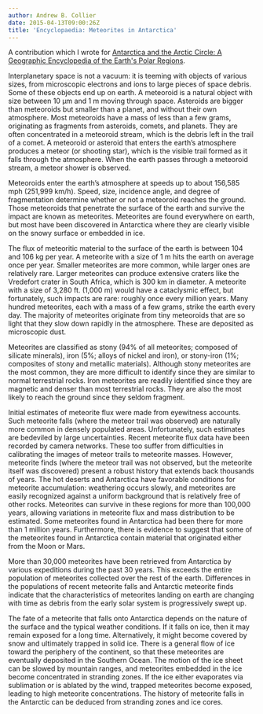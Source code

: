 ```yaml
---
author: Andrew B. Collier
date: 2015-04-13T09:00:26Z
title: 'Encyclopaedia: Meteorites in Antarctica'
---
```


A contribution which I wrote for [Antarctica and the Arctic Circle: A Geographic Encyclopedia of the Earth's Polar Regions](http://www.amazon.com/gp/product/B00OD83J44/).

<!--more-->

Interplanetary space is not a vacuum: it is teeming with objects of various sizes, from microscopic electrons and ions to large pieces of space debris. Some of these objects end up on earth. A meteoroid is a natural object with size between 10 μm and 1 m moving through space. Asteroids are bigger than meteoroids but smaller than a planet, and without their own atmosphere. Most meteoroids have a mass of less than a few grams, originating as fragments from asteroids, comets, and planets. They are often concentrated in a meteoroid stream, which is the debris left in the trail of a comet. A meteoroid or asteroid that enters the earth’s atmosphere produces a meteor (or shooting star), which is the visible trail formed as it falls through the atmosphere. When the earth passes through a meteoroid stream, a meteor shower is observed.

Meteoroids enter the earth’s atmosphere at speeds up to about 156,585 mph (251,999 km/h). Speed, size, incidence angle, and degree of fragmentation determine whether or not a meteoroid reaches the ground. Those meteoroids that penetrate the surface of the earth and survive the impact are known as meteorites. Meteorites are found everywhere on earth, but most have been discovered in Antarctica where they are clearly visible on the snowy surface or embedded in ice.

The flux of meteoritic material to the surface of the earth is between 104 and 106 kg per year. A meteorite with a size of 1 m hits the earth on average once per year. Smaller meteorites are more common, while larger ones are relatively rare. Larger meteorites can produce extensive craters like the Vredefort crater in South Africa, which is 300 km in diameter. A meteorite with a size of 3,280 ft. (1,000 m) would have a cataclysmic effect, but fortunately, such impacts are rare: roughly once every million years. Many hundred meteorites, each with a mass of a few grams, strike the earth every day. The majority of meteorites originate from tiny meteoroids that are so light that they slow down rapidly in the atmosphere. These are deposited as microscopic dust.

Meteorites are classified as stony (94% of all meteorites; composed of silicate minerals), iron (5%; alloys of nickel and iron), or stony-iron (1%; composites of stony and metallic materials). Although stony meteorites are the most common, they are more difficult to identify since they are similar to normal terrestrial rocks. Iron meteorites are readily identified since they are magnetic and denser than most terrestrial rocks. They are also the most likely to reach the ground since they seldom fragment.

Initial estimates of meteorite flux were made from eyewitness accounts. Such meteorite falls (where the meteor trail was observed) are naturally more common in densely populated areas. Unfortunately, such estimates are bedeviled by large uncertainties. Recent meteorite flux data have been recorded by camera networks. These too suffer from difficulties in calibrating the images of meteor trails to meteorite masses. However, meteorite finds (where the meteor trail was not observed, but the meteorite itself was discovered) present a robust history that extends back thousands of years. The hot deserts and Antarctica have favorable conditions for meteorite accumulation: weathering occurs slowly, and meteorites are easily recognized against a uniform background that is relatively free of other rocks. Meteorites can survive in these regions for more than 100,000 years, allowing variations in meteorite flux and mass distribution to be estimated. Some meteorites found in Antarctica had been there for more than 1 million years. Furthermore, there is evidence to suggest that some of the meteorites found in Antarctica contain material that originated either from the Moon or Mars.

More than 30,000 meteorites have been retrieved from Antarctica by various expeditions during the past 30 years. This exceeds the entire population of meteorites collected over the rest of the earth. Differences in the populations of recent meteorite falls and Antarctic meteorite finds indicate that the characteristics of meteorites landing on earth are changing with time as debris from the early solar system is progressively swept up.

The fate of a meteorite that falls onto Antarctica depends on the nature of the surface and the typical weather conditions. If it falls on ice, then it may remain exposed for a long time. Alternatively, it might become covered by snow and ultimately trapped in solid ice. There is a general flow of ice toward the periphery of the continent, so that these meteorites are eventually deposited in the Southern Ocean. The motion of the ice sheet can be slowed by mountain ranges, and meteorites embedded in the ice become concentrated in stranding zones. If the ice either evaporates via sublimation or is ablated by the wind, trapped meteorites become exposed, leading to high meteorite concentrations. The history of meteorite falls in the Antarctic can be deduced from stranding zones and ice cores.
